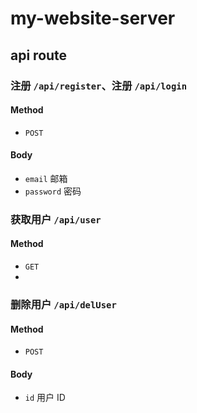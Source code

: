# my-website-server

## api route

### 注册 `/api/register`、注册 `/api/login`

#### Method

- `POST`

#### Body

- `email` 邮箱
- `password` 密码

### 获取用户 `/api/user`

#### Method

- `GET`
-
### 删除用户 `/api/delUser`

#### Method

- `POST`

#### Body

- `id` 用户 ID
